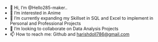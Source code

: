 - 👋 Hi, I’m @Hello285-maker..
- 👀 I’m interested in Anime 
- 🌱 I’m currently expanding my Skillset in SQL and Excel to implement in Personal and Professional Projects 
- 💞️ I’m looking to collaborate on Data Analysis Projects
- 📫 How to reach me: Github and harishdoll786@gmail.com

<!---
Hello285-maker/Hello285-maker is a ✨ special ✨ repository because its `README.md` (this file) appears on your GitHub profile.
You can click the Preview link to take a look at your changes.
--->

